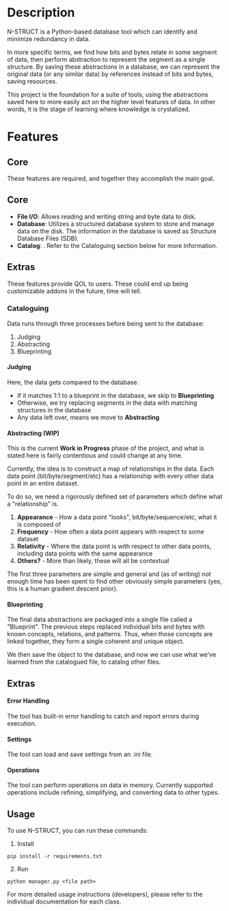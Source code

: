 # Description
N-STRUCT is a Python-based database tool which can identify and minimize redundancy in data.

In more specific terms, we find how bits and bytes relate in some segment of data, then perform abstraction to represent the segment as a single structure. By saving these abstractions in a database, we can represent the original data (or any similar data) by references instead of bits and bytes, saving resources.

This project is the foundation for a suite of tools, using the abstractions saved here to more easily act on the higher level features of data. In other words, it is the stage of learning where knowledge is crystalized.

# Features

## Core
These features are required, and together they accomplish the main goal.

## Core
- **File I/O**: Allows reading and writing string and byte data to disk.
- **Database**: Utilizes a structured database system to store and manage data on the disk. The information in the database is saved as Structure Database Files (SDB).
- **Catalog**: . Refer to the Cataloguing section below for more information.

## Extras
These features provide QOL to users. These could end up being customizable addons in the future, time will tell.

### Cataloguing
Data runs through three processes before being sent to the database:
1. Judging
2. Abstracting
3. Blueprinting

#### **Judging**
Here, the data gets compared to the database.
- If it matches 1:1 to a blueprint in the database, we skip to **Blueprinting**
- Otherwise, we try replacing segments in the data with matching structures in the database
- Any data left over, means we move to **Abstracting**

#### **Abstracting** (WIP)
This is the current **Work in Progress** phase of the project, and what is stated here is fairly contentious and could change at any time.

Currently, the idea is to construct a map of relationships in the data. Each data point (bit/byte/segment/etc) has a relationship with every other data point in an entire dataset.

To do so, we need a rigorously defined set of parameters which define what a "relationship" is.
1. **Appearance** - How a data point "looks", bit/byte/sequence/etc, what it is composed of
2. **Frequency** - How often a data point appears with respect to some dataset
3. **Relativity** - Where the data point is with respect to other data points, including data points with the same appearance
4. **Others?** - More than likely, these will all be contextual

The first three parameters are simple and general and (as of writing) not enough time has been spent to find other obviously simple parameters (yes, this is a human gradient descent prior).


#### **Blueprinting**
The final data abstractions are packaged into a single file called a "Blueprint". The previous steps replaced individual bits and bytes with known concepts, relations, and patterns. Thus, when those concepts are linked together, they form a single coherent and unique object.

We then save the object to the database, and now we can use what we've learned from the catalogued file, to catalog other files.

## Extras
#### **Error Handling**
The tool has built-in error handling to catch and report errors during execution.
#### **Settings**
The tool can load and save settings from an .ini file.
#### **Operations**
The tool can perform operations on data in memory. Currently supported operations include refining, simplifying, and converting data to other types.

## Usage
To use N-STRUCT, you can run these commands:
1. Install
```
pip install -r requirements.txt
```
2. Run
```
python manager.py <file path>
```

For more detailed usage instructions (developers), please refer to the individual documentation for each class.
